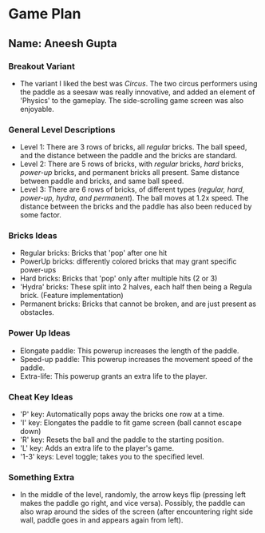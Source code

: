 # Game Plan
## Name: Aneesh Gupta

### Breakout Variant
* The variant I liked the best was *Circus*. The two circus performers using the paddle as a seesaw was really innovative, and added an element of 'Physics' to the gameplay. The side-scrolling game screen was also enjoyable.
### General Level Descriptions
* Level 1: There are 3 rows of bricks, all *regular* bricks. The ball speed, and the distance between the paddle and the bricks are standard.
* Level 2: There are 5 rows of bricks, with *regular* bricks, *hard* bricks, *power-up* bricks, and permanent bricks all present. Same distance between paddle and bricks, and same ball speed.
* Level 3: There are 6 rows of bricks, of different types (*regular, hard, power-up, hydra, and permanent*). The ball moves at 1.2x speed. The distance between the bricks and the paddle has also been reduced by some factor.

### Bricks Ideas
* Regular bricks: Bricks that 'pop' after one hit
* PowerUp bricks: differently colored bricks that may grant specific power-ups
* Hard bricks: Bricks that 'pop' only after multiple hits (2 or 3)
* 'Hydra' bricks: These split into 2 halves, each half then being a Regula brick. (Feature implementation)
* Permanent bricks: Bricks that cannot be broken, and are just present as obstacles.

### Power Up Ideas
* Elongate paddle: This powerup increases the length of the paddle.
* Speed-up paddle: This powerup increases the movement speed of the paddle.
* Extra-life: This powerup grants an extra life to the player.

### Cheat Key Ideas
* 'P' key: Automatically pops away the bricks one row at a time.
* 'I' key: Elongates the paddle to fit game screen (ball cannot escape down)
* 'R' key: Resets the ball and the paddle to the starting position.
* 'L' key: Adds an extra life to the player's game.
* '1-3' keys: Level toggle; takes you to the specified level.
### Something Extra
* In the middle of the level, randomly, the arrow keys flip (pressing left makes the paddle go right, and vice versa). Possibly, the paddle can also wrap around the sides of the screen (after encountering right side wall, paddle goes in and appears again from left).
